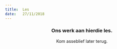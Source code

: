 ```yaml
---
title:  Les
date:   27/11/2018
---
```


### <center>Ons werk aan hierdie les.</center>
<center>Kom asseblief later terug.</center>